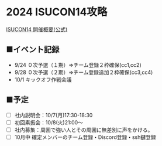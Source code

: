 # 2024 ISUCON14攻略

[ISUCON14 開催概要(公式)](https://isucon.net/archives/58593190.html)

## ■イベント記録  
- 9/24 ０次予選（１期）⇒チーム登録２枠確保(cc1,cc2)
- 9/28 ０次予選（２期）⇒チーム登録追加２枠確保(cc3,cc4)
- 10/1 キックオフ作戦会議

## ■予定
- [ ] 社内説明会：10/7(月)17:30-18:30
- [ ] 初回素振会：10/8(火)21:00～
- [ ] 社内募集：周囲で強い人とその周囲に無差別に声をかける。
- [ ] 10月中 確定メンバーのチーム登録・Discord登録・ssh鍵登録
